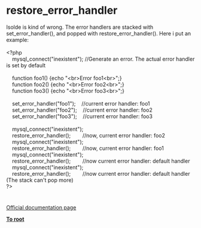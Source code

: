 # restore_error_handler




<div class="phpcode"><span class="html">
Isolde is kind of wrong. The error handlers are stacked with set_error_handler(), and popped with restore_error_handler(). Here i put an example:<br><br><span class="default">&lt;?php<br>&#xA0; &#xA0; mysql_connect</span><span class="keyword">(</span><span class="string">&quot;inexistent&quot;</span><span class="keyword">); </span><span class="comment">//Generate an error. The actual error handler is set by default<br><br>&#xA0; &#xA0; </span><span class="keyword">function </span><span class="default">foo1</span><span class="keyword">() {echo </span><span class="string">&quot;&lt;br&gt;Error foo1&lt;br&gt;&quot;</span><span class="keyword">;}<br>&#xA0; &#xA0; function </span><span class="default">foo2</span><span class="keyword">() {echo </span><span class="string">&quot;&lt;br&gt;Error foo2&lt;br&gt;&quot;</span><span class="keyword">;}<br>&#xA0; &#xA0; function </span><span class="default">foo3</span><span class="keyword">() {echo </span><span class="string">&quot;&lt;br&gt;Error foo3&lt;br&gt;&quot;</span><span class="keyword">;}<br>&#xA0; &#xA0; <br>&#xA0; &#xA0; </span><span class="default">set_error_handler</span><span class="keyword">(</span><span class="string">&quot;foo1&quot;</span><span class="keyword">);&#xA0; &#xA0; </span><span class="comment">//current error handler: foo1<br>&#xA0; &#xA0; </span><span class="default">set_error_handler</span><span class="keyword">(</span><span class="string">&quot;foo2&quot;</span><span class="keyword">);&#xA0; &#xA0; </span><span class="comment">//current error handler: foo2<br>&#xA0; &#xA0; </span><span class="default">set_error_handler</span><span class="keyword">(</span><span class="string">&quot;foo3&quot;</span><span class="keyword">);&#xA0; &#xA0; </span><span class="comment">//current error handler: foo3<br>&#xA0; &#xA0; <br>&#xA0; &#xA0; </span><span class="default">mysql_connect</span><span class="keyword">(</span><span class="string">&quot;inexistent&quot;</span><span class="keyword">);&#xA0; &#xA0; <br>&#xA0; &#xA0; </span><span class="default">restore_error_handler</span><span class="keyword">();&#xA0; &#xA0; &#xA0; &#xA0; </span><span class="comment">//now, current error handler: foo2<br>&#xA0; &#xA0; </span><span class="default">mysql_connect</span><span class="keyword">(</span><span class="string">&quot;inexistent&quot;</span><span class="keyword">);&#xA0; &#xA0;&#xA0; <br>&#xA0; &#xA0; </span><span class="default">restore_error_handler</span><span class="keyword">();&#xA0; &#xA0; &#xA0; &#xA0; </span><span class="comment">//now, current error handler: foo1<br>&#xA0; &#xA0; </span><span class="default">mysql_connect</span><span class="keyword">(</span><span class="string">&quot;inexistent&quot;</span><span class="keyword">); <br>&#xA0; &#xA0; </span><span class="default">restore_error_handler</span><span class="keyword">();&#xA0; &#xA0; &#xA0; &#xA0; </span><span class="comment">//now current error handler: default handler<br>&#xA0; &#xA0; </span><span class="default">mysql_connect</span><span class="keyword">(</span><span class="string">&quot;inexistent&quot;</span><span class="keyword">);<br>&#xA0; &#xA0; </span><span class="default">restore_error_handler</span><span class="keyword">();&#xA0; &#xA0; &#xA0; &#xA0; </span><span class="comment">//now current error handler: default handler (The stack can&apos;t pop more)<br></span><span class="default">?&gt;</span>
</span>
</div>
  

#

[Official documentation page](https://www.php.net/manual/en/function.restore-error-handler.php)

**[To root](/)**